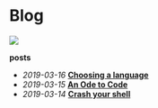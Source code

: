 # Blog
<img src="https://img.shields.io/badge/posts-3-blueviolet.svg" style="display:inline;">

**posts**

- *2019-03-16* [**Choosing a language**](/blog/003-choosing-a-language)
- *2019-03-15* [**An Ode to Code**](/blog/002-ode-to-code)
- *2019-03-14* [**Crash your shell**](/blog/001-crash-your-shell)
